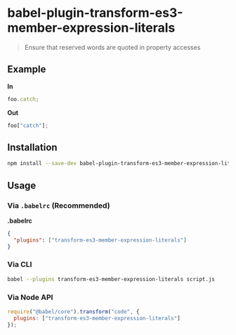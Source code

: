 # babel-plugin-transform-es3-member-expression-literals

> Ensure that reserved words are quoted in property accesses

## Example

**In**

```javascript
foo.catch;
```

**Out**

```javascript
foo["catch"];
```

## Installation

```sh
npm install --save-dev babel-plugin-transform-es3-member-expression-literals
```

## Usage

### Via `.babelrc` (Recommended)

**.babelrc**

```json
{
  "plugins": ["transform-es3-member-expression-literals"]
}
```

### Via CLI

```sh
babel --plugins transform-es3-member-expression-literals script.js
```

### Via Node API

```javascript
require("@babel/core").transform("code", {
  plugins: ["transform-es3-member-expression-literals"]
});
```
